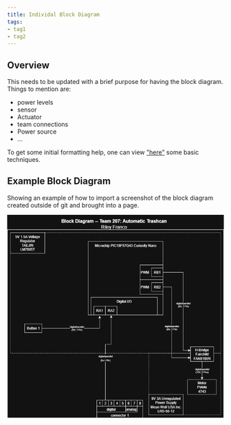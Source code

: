 ```yaml
---
title: Individal Block Diagram
tags:
- tag1
- tag2
---
```


## Overview
This needs to be updated with a brief purpose for having the block diagram.
Things to mention are:
* power levels
* sensor
* Actuator
* team connections
* Power source
* ...

To get some initial formatting help, one can view ["here"](https://embedded-systems-design.github.io/EGR304DataSheetTemplate/Appendix/basic-markdown-examples/) some basic techniques.


## Example Block Diagram 
Showing an example of how to import a screenshot of the block diagram created outside of git and brought into a page.

<img width="1877" height="472" alt="Riley_Franco_Diagram drawio" src="https://github.com/riatron8/riatron8.github.io/blob/main/docs/01-Block-Diagram/Riley_Franco_Block_Diagram.png"/>
